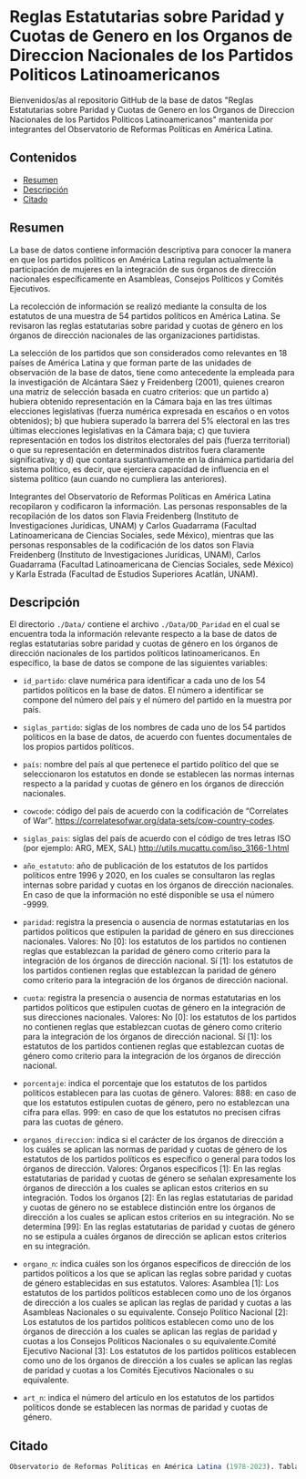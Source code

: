 # Reglas Estatutarias sobre Paridad y Cuotas de Genero en los Organos de Direccion Nacionales de los Partidos Politicos Latinoamericanos 

Bienvenidos/as al repositorio GitHub de la base de datos "Reglas Estatutarias sobre Paridad y Cuotas de Genero en los Organos de Direccion Nacionales de los Partidos Politicos Latinoamericanos" mantenida por integrantes del Observatorio de Reformas Políticas en América Latina.

## Contenidos

-   [Resumen](#resumen)
-   [Descripción](#descripción)
-   [Citado](#citado)

## Resumen

La base de datos contiene información descriptiva para conocer la manera en que los partidos políticos en América Latina regulan actualmente la participación de mujeres en la integración de sus órganos de dirección nacionales específicamente en Asambleas, Consejos Políticos y Comités Ejecutivos.

La recolección de información se realizó mediante la consulta de los estatutos de una muestra de 54 partidos políticos en América Latina. Se revisaron las reglas estatutarias sobre paridad y cuotas de género en los órganos de dirección nacionales de las organizaciones partidistas. 

La selección de los partidos que son considerados como relevantes en 18 países de América Latina y que forman parte de las unidades de observación de la base de datos, tiene como antecedente la empleada para la investigación de Alcántara Sáez y Freidenberg (2001), quienes crearon una matriz de selección basada en cuatro criterios: que un partido a) hubiera obtenido representación en la Cámara baja en las tres últimas elecciones legislativas (fuerza numérica expresada en escaños o en votos obtenidos); b) que hubiera superado la barrera del 5% electoral en las tres últimas elecciones legislativas en la Cámara baja; c) que tuviera representación en todos los distritos electorales del país (fuerza territorial) o que su representación en determinados distritos fuera claramente significativa; y d) que contara sustantivamente en la dinámica partidaria del sistema político, es decir, que ejerciera capacidad de influencia en el sistema político (aun cuando no cumpliera las anteriores).

Integrantes del Observatorio de Reformas Políticas en América Latina recopilaron y codificaron la información. Las personas responsables de la recopilación de los datos son Flavia Freidenberg (Instituto de Investigaciones Jurídicas, UNAM) y Carlos Guadarrama (Facultad Latinoamericana de Ciencias Sociales, sede México), mientras que las personas responsables de la codificación de los datos son Flavia Freidenberg (Instituto de Investigaciones Jurídicas, UNAM), Carlos Guadarrama (Facultad Latinoamericana de Ciencias Sociales, sede México) y Karla Estrada (Facultad de Estudios Superiores Acatlán, UNAM). 

## Descripción

El directorio `./Data/` contiene el archivo `./Data/DD_Paridad` en el cual se encuentra toda la información relevante respecto a la base de datos de reglas estatutarias sobre paridad y cuotas de género en los órganos de dirección nacionales de los partidos políticos latinoamericanos. En específico, la base de datos se compone de las siguientes variables:

-   `id_partido`: clave numérica para identificar a cada uno de los 54 partidos políticos en la base de datos. El número a identificar se compone del número del país y el número del partido en la muestra por país.

-   `siglas_partido`: siglas de los nombres de cada uno de los 54 partidos políticos en la base de datos, de acuerdo con fuentes documentales de los propios partidos políticos.

-   `país`: nombre del país al que pertenece el partido político del que se seleccionaron los estatutos en donde se establecen las normas internas respecto a la paridad y cuotas de género en los órganos de dirección nacionales.

-   `cowcode`: código del país de acuerdo con la codificación de “Correlates of War”.
https://correlatesofwar.org/data-sets/cow-country-codes.

-   `siglas_pais`: siglas del país de acuerdo con el código de tres letras ISO (por ejemplo: ARG, MEX, SAL) http://utils.mucattu.com/iso_3166-1.html

-   `año_estatuto`: año de publicación de los estatutos de los partidos políticos entre 1996 y 2020, en los cuales se consultaron las reglas internas sobre paridad y cuotas en los órganos de dirección nacionales. En caso de que la información no esté disponible se usa el número -9999.

-   `paridad`: registra la presencia o ausencia de normas estatutarias en los partidos políticos que estipulen la paridad de género en sus direcciones nacionales. Valores: No [0]: los estatutos de los partidos no contienen reglas que establezcan la paridad de género como criterio para la integración de los órganos de dirección nacional. Sí [1]: los estatutos de los partidos contienen reglas que establezcan la paridad de género como criterio para la integración de los órganos de dirección nacional.

-   `cuota`: registra la presencia o ausencia de normas estatutarias en los partidos políticos que estipulen cuotas de género en la integración de sus direcciones nacionales. Valores: No [0]: los estatutos de los partidos no contienen reglas que establezcan cuotas de género como criterio para la integración de los órganos de dirección nacional. Sí [1]: los estatutos de los partidos contienen reglas que establezcan cuotas de género como criterio para la integración de los órganos de dirección nacional.

-   `porcentaje`: indica el porcentaje que los estatutos de los partidos políticos establecen para las cuotas de género. Valores: 888: en caso de que los estatutos estipulen cuotas de género, pero no establezcan una cifra para ellas. 999: en caso de que los estatutos no precisen cifras para las cuotas de género.

-   `organos_direccion`: indica si el carácter de los órganos de dirección a los cuáles se aplican las normas de paridad y cuotas de género de los estatutos de los partidos políticos es específico o general para todos los órganos de dirección. Valores: Órganos específicos [1]: En las reglas estatutarias de paridad y cuotas de género se señalan expresamente los órganos de dirección a los cuales se aplican estos criterios en su integración. Todos los órganos [2]: En las reglas estatutarias de paridad y cuotas de género no se establece distinción entre los órganos de dirección a los cuales se aplican estos criterios en su integración. No se determina [99]: En las reglas estatutarias de paridad y cuotas de género no se estipula a cuáles órganos de dirección se aplican estos criterios en su integración.

-   `organo_n`: indica cuáles son los órganos específicos de dirección de los partidos políticos a los que se aplican las reglas sobre paridad y cuotas de género establecidas en sus estatutos.
Valores: Asamblea [1]: Los estatutos de los partidos políticos establecen como uno de los órganos de dirección a los cuales se aplican las reglas de paridad y cuotas a las Asambleas Nacionales o su equivalente. Consejo Político Nacional [2]: Los estatutos de los partidos políticos establecen como uno de los órganos de dirección a los cuales se aplican las reglas de paridad y cuotas a los Consejos Políticos Nacionales o su equivalente.Comité Ejecutivo Nacional [3]: Los estatutos de los partidos políticos establecen como uno de los órganos de dirección a los cuales se aplican las reglas de paridad y cuotas a los Comités Ejecutivos Nacionales o su equivalente.

-   `art_n`: indica el número del artículo en los estatutos de los partidos políticos donde se establecen las normas de paridad y cuotas de género.

## Citado

``` r
Observatorio de Reformas Políticas en América Latina (1978-2023). Tabla Comparativa “Reglas estatutarias sobre paridad y cuotas de género en los órganos de dirección nacionales de los partidos políticos latinoamericanos”, Ciudad de México: Instituto de Investigaciones Jurídicas (IIJUNAM) y Washington, D.C.: Secretaría para el Fortalecimiento de la Democracia de la Organización de los Estados Americanos (SFD/OEA). Disponible en: https://doi.org/10.6084/m9.figshare.14535651.v2.
```
